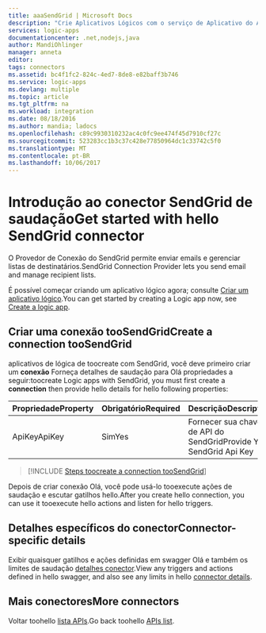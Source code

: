 ```yaml
---
title: aaaSendGrid | Microsoft Docs
description: "Crie Aplicativos Lógicos com o serviço de Aplicativo do Azure. O Provedor de Conexão do SendGrid permite enviar emails e gerenciar listas de destinatários."
services: logic-apps
documentationcenter: .net,nodejs,java
author: MandiOhlinger
manager: anneta
editor: 
tags: connectors
ms.assetid: bc4f1fc2-824c-4ed7-8de8-e82baff3b746
ms.service: logic-apps
ms.devlang: multiple
ms.topic: article
ms.tgt_pltfrm: na
ms.workload: integration
ms.date: 08/18/2016
ms.author: mandia; ladocs
ms.openlocfilehash: c89c9930310232ac4c0fc9ee474f45d7910cf27c
ms.sourcegitcommit: 523283cc1b3c37c428e77850964dc1c33742c5f0
ms.translationtype: MT
ms.contentlocale: pt-BR
ms.lasthandoff: 10/06/2017
---
```

# <a name="get-started-with-hello-sendgrid-connector"></a><span data-ttu-id="88650-104">Introdução ao conector SendGrid de saudação</span><span class="sxs-lookup"><span data-stu-id="88650-104">Get started with hello SendGrid connector</span></span>
<span data-ttu-id="88650-105">O Provedor de Conexão do SendGrid permite enviar emails e gerenciar listas de destinatários.</span><span class="sxs-lookup"><span data-stu-id="88650-105">SendGrid Connection Provider lets you send email and manage recipient lists.</span></span>

<span data-ttu-id="88650-106">É possível começar criando um aplicativo lógico agora; consulte [Criar um aplicativo lógico](../logic-apps/logic-apps-create-a-logic-app.md).</span><span class="sxs-lookup"><span data-stu-id="88650-106">You can get started by creating a Logic app now, see [Create a logic app](../logic-apps/logic-apps-create-a-logic-app.md).</span></span>

## <a name="create-a-connection-toosendgrid"></a><span data-ttu-id="88650-107">Criar uma conexão tooSendGrid</span><span class="sxs-lookup"><span data-stu-id="88650-107">Create a connection tooSendGrid</span></span>
<span data-ttu-id="88650-108">aplicativos de lógica de toocreate com SendGrid, você deve primeiro criar um **conexão** Forneça detalhes de saudação para Olá propriedades a seguir:</span><span class="sxs-lookup"><span data-stu-id="88650-108">toocreate Logic apps with SendGrid, you must first create a **connection** then provide hello details for hello following properties:</span></span> 

| <span data-ttu-id="88650-109">Propriedade</span><span class="sxs-lookup"><span data-stu-id="88650-109">Property</span></span> | <span data-ttu-id="88650-110">Obrigatório</span><span class="sxs-lookup"><span data-stu-id="88650-110">Required</span></span> | <span data-ttu-id="88650-111">Descrição</span><span class="sxs-lookup"><span data-stu-id="88650-111">Description</span></span> |
| --- | --- | --- |
| <span data-ttu-id="88650-112">ApiKey</span><span class="sxs-lookup"><span data-stu-id="88650-112">ApiKey</span></span> |<span data-ttu-id="88650-113">Sim</span><span class="sxs-lookup"><span data-stu-id="88650-113">Yes</span></span> |<span data-ttu-id="88650-114">Fornecer sua chave de API do SendGrid</span><span class="sxs-lookup"><span data-stu-id="88650-114">Provide Your SendGrid Api Key</span></span> |

> [!INCLUDE [Steps toocreate a connection tooSendGrid](../../includes/connectors-create-api-sendgrid.md)]
> 


<span data-ttu-id="88650-115">Depois de criar conexão Olá, você pode usá-lo tooexecute ações de saudação e escutar gatilhos hello.</span><span class="sxs-lookup"><span data-stu-id="88650-115">After you create hello connection, you can use it tooexecute hello actions and listen for hello triggers.</span></span>

## <a name="connector-specific-details"></a><span data-ttu-id="88650-116">Detalhes específicos do conector</span><span class="sxs-lookup"><span data-stu-id="88650-116">Connector-specific details</span></span>

<span data-ttu-id="88650-117">Exibir quaisquer gatilhos e ações definidas em swagger Olá e também os limites de saudação [detalhes conector](/connectors/sendgrid/).</span><span class="sxs-lookup"><span data-stu-id="88650-117">View any triggers and actions defined in hello swagger, and also see any limits in hello [connector details](/connectors/sendgrid/).</span></span>

## <a name="more-connectors"></a><span data-ttu-id="88650-118">Mais conectores</span><span class="sxs-lookup"><span data-stu-id="88650-118">More connectors</span></span>
<span data-ttu-id="88650-119">Voltar toohello [lista APIs](apis-list.md).</span><span class="sxs-lookup"><span data-stu-id="88650-119">Go back toohello [APIs list](apis-list.md).</span></span>
